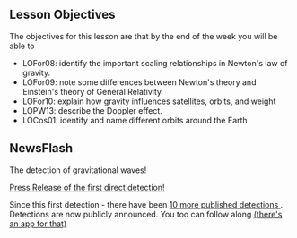 ## Lesson Objectives

The objectives for this lesson are that by the end of the week you will be able to

* LOFor08: identify the important scaling relationships in Newton's law of gravity.
* LOFor09: note some differences between Newton's theory and Einstein's theory of General Relativity
* LOFor10: explain how gravity influences satellites, orbits, and weight
* LOPW13: describe the Doppler effect.
* LOCos01: identify and name different orbits around the Earth

## NewsFlash
The detection of gravitational waves!

<a href="https://www.ligo.caltech.edu/news/ligo20160211" target="_blank">Press Release of the first direct detection!</a>

Since this first detection - there have been <a href="https://www.ligo.caltech.edu/news/ligo20181203" target="_blank">10 more published detections </a>. Detections are now publicly announced. You too can follow along <a href="https://apps.apple.com/us/app/gravitational-wave-events/id1441897107">(there's an app for that) </a>
